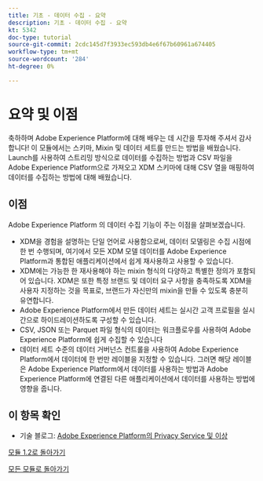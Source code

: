 ```yaml
---
title: 기초 - 데이터 수집 - 요약
description: 기초 - 데이터 수집 - 요약
kt: 5342
doc-type: tutorial
source-git-commit: 2cdc145d7f3933ec593db4e6f67b60961a674405
workflow-type: tm+mt
source-wordcount: '284'
ht-degree: 0%

---
```


# 요약 및 이점

축하하며 Adobe Experience Platform에 대해 배우는 데 시간을 투자해 주셔서 감사합니다!
이 모듈에서는 스키마, Mixin 및 데이터 세트를 만드는 방법을 배웠습니다. Launch를 사용하여 스트리밍 방식으로 데이터를 수집하는 방법과 CSV 파일을 Adobe Experience Platform으로 가져오고 XDM 스키마에 대해 CSV 열을 매핑하여 데이터를 수집하는 방법에 대해 배웠습니다.

## 이점

Adobe Experience Platform 의 데이터 수집 기능이 주는 이점을 살펴보겠습니다.

- XDM을 경험을 설명하는 단일 언어로 사용함으로써, 데이터 모델링은 수집 시점에 한 번 수행되며, 여기에서 모든 XDM 모델 데이터를 Adobe Experience Platform과 통합된 애플리케이션에서 쉽게 재사용하고 사용할 수 있습니다.
- XDM에는 가능한 한 재사용해야 하는 mixin 형식의 다양하고 특별한 정의가 포함되어 있습니다. XDM은 또한 특정 브랜드 및 데이터 요구 사항을 충족하도록 XDM을 사용자 지정하는 것을 목표로, 브랜드가 자신만의 mixin을 만들 수 있도록 충분히 유연합니다.
- Adobe Experience Platform에서 만든 데이터 세트는 실시간 고객 프로필을 실시간으로 하이드레이션하도록 구성할 수 있습니다.
- CSV, JSON 또는 Parquet 파일 형식의 데이터는 워크플로우를 사용하여 Adobe Experience Platform에 쉽게 수집할 수 있습니다
- 데이터 세트 수준의 데이터 거버넌스 컨트롤을 사용하여 Adobe Experience Platform에서 데이터에 한 번만 레이블을 지정할 수 있습니다. 그러면 해당 레이블은 Adobe Experience Platform에서 데이터를 사용하는 방법과 Adobe Experience Platform에 연결된 다른 애플리케이션에서 데이터를 사용하는 방법에 영향을 줍니다.

## 이 항목 확인

- 기술 블로그: [Adobe Experience Platform의 Privacy Service 및 이상](https://medium.com/adobetech/privacy-services-and-beyond-in-adobe-experience-platform-31b8d7e9292)

[모듈 1.2로 돌아가기](./data-ingestion.md)

[모든 모듈로 돌아가기](../../../overview.md)

